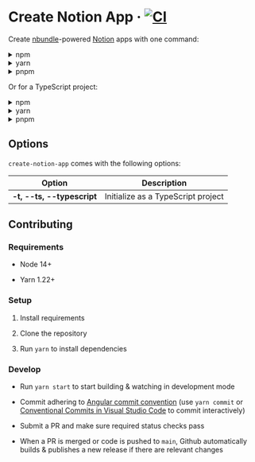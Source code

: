 # Create Notion App &middot; [![CI](https://github.com/nbundle/create-notion-app/actions/workflows/ci.yml/badge.svg)](https://github.com/nbundle/create-notion-app/actions/workflows/ci.yml)

Create [nbundle]-powered [Notion] apps with one command:

<details>
<summary>npm</summary>

```shell
npx create-notion-app
```

</details>

<details>
<summary>yarn</summary>

```shell
yarn create notion-app
```

</details>

<details>
<summary>pnpm</summary>

```shell
pnpm create notion-app
```

</details>

Or for a TypeScript project:

<details>
<summary>npm</summary>

```shell
npx create-notion-app --ts
```

</details>

<details>
<summary>yarn</summary>

```shell
yarn create notion-app --ts
```

</details>

<details>
<summary>pnpm</summary>

```shell
pnpm create notion-app --ts
```

</details>

## Options

`create-notion-app` comes with the following options:

| Option                     | Description                        |
| -------------------------- | ---------------------------------- |
| **-t, --ts, --typescript** | Initialize as a TypeScript project |

## Contributing

### Requirements

- Node 14+

- Yarn 1.22+

### Setup

1. Install requirements

2. Clone the repository

3. Run `yarn` to install dependencies

### Develop

- Run `yarn start` to start building & watching in development mode

- Commit adhering to [Angular commit convention](https://github.com/angular/angular/blob/master/CONTRIBUTING.md#commit) (use `yarn commit` or [Conventional Commits in Visual Studio Code](https://marketplace.visualstudio.com/items?itemName=vivaxy.vscode-conventional-commits) to commit interactively)

- Submit a PR and make sure required status checks pass

- When a PR is merged or code is pushed to `main`, Github automatically builds & publishes a new release if there are relevant changes

<!-- Links -->

[nbundle]: https://www.nbundle.com
[notion]: https://www.notion.so
